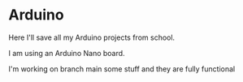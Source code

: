 # Arduino

Here I'll save all my Arduino projects from school.

I am using an Arduino Nano board.

I'm working on branch main some stuff and they are fully functional
